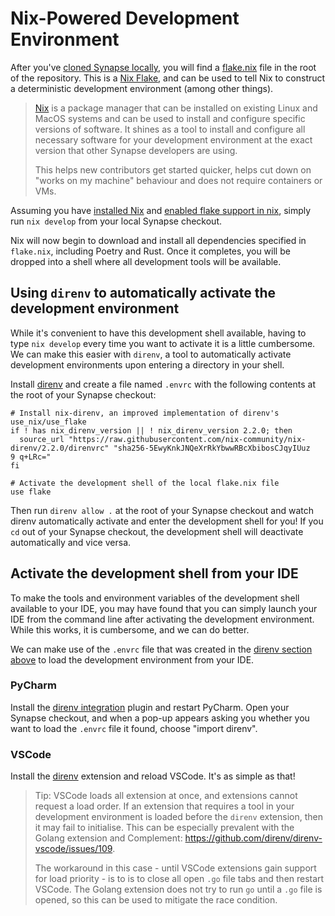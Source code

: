 # Nix-Powered Development Environment

After you've [cloned Synapse locally](contributing_guide.md#3-get-the-source), you will find
a [flake.nix](https://github.com/matrix-org/synapse/blob/develop/flake.nix) file in the root
of the repository. This is a [Nix Flake](https://nixos.wiki/wiki/Flakes), and can be used to
tell Nix to construct a deterministic development environment (among other things).

> [Nix](https://nixos.org/) is a package manager that can be installed on existing Linux and
> MacOS systems and can be used to install and configure specific versions of software. It
> shines as a tool to install and configure all necessary software for your development
> environment at the exact version that other Synapse developers are using.
> 
> This helps new contributors get started quicker, helps cut down on "works on my machine"
> behaviour and does not require containers or VMs.

Assuming you have [installed Nix](https://github.com/nixOS/nix#installation) and
[enabled flake support in nix](https://nixos.wiki/wiki/Flakes#Enable_flakes), simply run
`nix develop` from your local Synapse checkout.

Nix will now begin to download and install all dependencies specified in `flake.nix`,
including Poetry and Rust. Once it completes, you will be dropped into a shell where
all development tools will be available.

## Using `direnv` to automatically activate the development environment

While it's convenient to have this development shell available, having to type
`nix develop` every time you want to activate it is a little cumbersome. We can
make this easier with `direnv`, a tool to automatically activate development
environments upon entering a directory in your shell.

Install [direnv](https://direnv.net/) and create a file named `.envrc` with the
following contents at the root of your Synapse checkout:

```
# Install nix-direnv, an improved implementation of direnv's use_nix/use_flake
if ! has nix_direnv_version || ! nix_direnv_version 2.2.0; then
  source_url "https://raw.githubusercontent.com/nix-community/nix-direnv/2.2.0/direnvrc" "sha256-5EwyKnkJNQeXrRkYbwwRBcXbibosCJqyIUuz
9 q+LRc="
fi

# Activate the development shell of the local flake.nix file
use flake
```

Then run `direnv allow .` at the root of your Synapse checkout and watch direnv
automatically activate and enter the development shell for you! If you `cd` out
of your Synapse checkout, the development shell will deactivate automatically
and vice versa.

## Activate the development shell from your IDE

To make the tools and environment variables of the development shell available to your
IDE, you may have found that you can simply launch your IDE from the command line after
activating the development environment. While this works, it is cumbersome, and we can 
do better.

We can make use of the `.envrc` file that was created in the
[direnv section above](#using-direnv-to-automatically-activate-the-development-environment)
to load the development environment from your IDE.

### PyCharm

Install the [direnv integration](https://plugins.jetbrains.com/plugin/15285-direnv-integration)
plugin and restart PyCharm. Open your Synapse checkout, and when a pop-up appears asking
you whether you want to load the `.envrc` file it found, choose "import direnv".

### VSCode

Install the [direnv](https://marketplace.visualstudio.com/items?itemName=mkhl.direnv) extension
and reload VSCode. It's as simple as that!

> Tip: VSCode loads all extension at once, and extensions cannot request a load order. If an
> extension that requires a tool in your development environment is loaded before the `direnv`
> extension, then it may fail to initialise. This can be especially prevalent with the Golang
> extension and Complement: https://github.com/direnv/direnv-vscode/issues/109.
> 
> The workaround in this case - until VSCode extensions gain support for load priority - is to
> is to close all open `.go` file tabs and then restart VSCode. The Golang extension does not
> try to run `go` until a `.go` file is opened, so this can be used to mitigate the race condition.